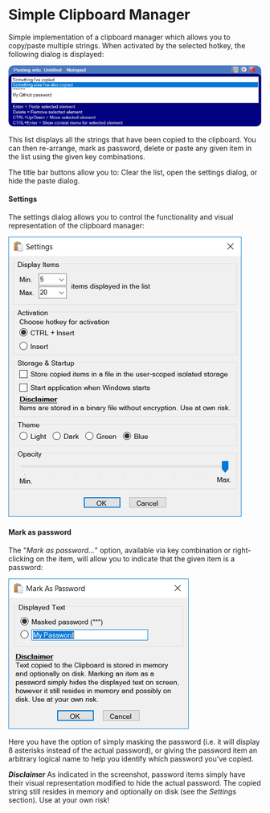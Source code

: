 # Simple Clipboard Manager

Simple implementation of a clipboard manager which allows you to copy/paste multiple strings.
When activated by the selected hotkey, the following dialog is displayed:

![](https://github.com/nicolaihenriksen/SimpleClipboardManager/blob/develop/Screenshots/Screenshot1.png?raw=true)

This list displays all the strings that have been copied to the clipboard. You can then re-arrange, mark as password, delete or paste any given item in the list using the given key combinations.

The title bar buttons allow you to: Clear the list, open the settings dialog, or hide the paste dialog.

#### Settings
The settings dialog allows you to control the functionality and visual representation of the clipboard manager:

![](https://github.com/nicolaihenriksen/SimpleClipboardManager/blob/develop/Screenshots/Screenshot2.png?raw=true)

#### Mark as password
The "*Mark as password...*" option, available via key combination or right-clicking on the item, will allow you to indicate that the given item is a password:

![](https://github.com/nicolaihenriksen/SimpleClipboardManager/blob/develop/Screenshots/Screenshot3.png?raw=true)

Here you have the option of simply masking the password (i.e. it will display 8 asterisks instead of the actual password), or giving the password item an arbitrary logical name to help you identify which password you've copied.

__***Disclaimer***__
As indicated in the screenshot, password items simply have their visual representation modified to hide the actual password. The copied string still resides in memory and optionally on disk (see the *Settings* section). Use at your own risk!